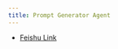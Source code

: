 ```yaml
---
title: Prompt Generator Agent
---
```


* [Feishu Link](https://uxkpl4cba3j.feishu.cn/wiki/SThLwcpzQiGJFqk7YFFctxCnndg)
